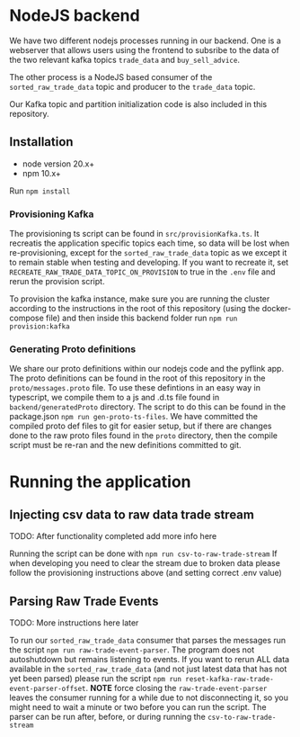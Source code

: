 # NodeJS backend

We have two different nodejs processes running in our backend.
One is a webserver that allows users using the frontend to subsribe
to the data of the two relevant kafka topics `trade_data` and `buy_sell_advice`.

The other process is a NodeJS based consumer of the `sorted_raw_trade_data` topic
and producer to the `trade_data` topic.

Our Kafka topic and partition initialization code is also included in this repository.

## Installation

- node version 20.x+
- npm 10.x+

Run `npm install`

### Provisioning Kafka

The provisioning ts script can be found in `src/provisionKafka.ts`. It recreatis the application specific topics each time, so data will be lost
when re-provisioning, except for the `sorted_raw_trade_data` topic as we except it to remain stable when testing and developing.
If you want to recreate it, set `RECREATE_RAW_TRADE_DATA_TOPIC_ON_PROVISION` to true in the `.env` file and rerun the provision script.

To provision the kafka instance, make sure you are running the cluster according to the instructions in the root of this repository (using the docker-compose file)
and then inside this backend folder run `npm run provision:kafka`

### Generating Proto definitions

We share our proto definitions within our nodejs code and the pyflink app.
The proto definitions can be found in the root of this repository in the `proto/messages.proto` file.
To use these defintions in an easy way in typescript, we compile them to a js and .d.ts file found in
`backend/generatedProto` directory. The script to do this can be found in the package.json
`npm run gen-proto-ts-files`. We have committed the compiled proto def files to git for easier setup,
but if there are changes done to the raw proto files found in the `proto` directory, then the compile script must be
re-ran and the new definitions committed to git.

# Running the application

## Injecting csv data to raw data trade stream

TODO: After functionality completed add more info here

Running the script can be done with `npm run csv-to-raw-trade-stream`
If when developing you need to clear the stream due to broken data
please follow the provisioning instructions above (and setting correct .env value)

## Parsing Raw Trade Events

TODO: More instructions here later

To run our `sorted_raw_trade_data` consumer that parses the messages run the script
`npm run raw-trade-event-parser`. The program does not autoshutdown but remains listening to events.
If you want to rerun ALL data available in the `sorted_raw_trade_data` (and not just latest data that has not yet been parsed) please run the script
`npm run reset-kafka-raw-trade-event-parser-offset`. **NOTE** force closing the `raw-trade-event-parser`
leaves the consumer running for a while due to not disconnecting it, so you might need to wait
a minute or two before you can run the script.
The parser can be run after, before, or during running the `csv-to-raw-trade-stream`
